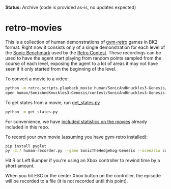 **Status:** Archive (code is provided as-is, no updates expected)

# retro-movies

This is a collection of human demonstrations of [gym-retro](https://github.com/openai/retro) games in BK2 format.  Right now it consists only of a single demonstration for each level of the [Sonic Benchmark](https://arxiv.org/abs/1804.03720) used by the [Retro Contest](https://contest.openai.com/). These recordings can be used to have the agent start playing from random points sampled from the course of each level, exposing the agent to a lot of areas it may not have seen if it only started from the beginning of the level.

To convert a movie to a video:
```sh
python -m retro.scripts.playback_movie human/SonicAndKnuckles3-Genesis/contest/SonicAndKnuckles3-Genesis-AngelIslandZone.Act1-0000.bk2
open human/SonicAndKnuckles3-Genesis/contest/SonicAndKnuckles3-Genesis-AngelIslandZone.Act1-0000.mp4
```

To get states from a movie, run [get_states.py](get_states.py)
```sh
python -m get_states.py
```

For convenience, we have [included statistics on the movies](get_states.results) already included in this repo.

To record your own movie (assuming you have gym-retro installed):
```sh
pip install pyglet
py -3.7 human-recorder.py --game SonicTheHedgehog-Genesis --scenario contest --state GreenHillZone.Act1
```

Hit R or Left Bumper if you're using an Xbox controller to rewind time by a short amount.

When you hit ESC or the center Xbox button on the controller, the episode will be recorded to a file (it is not recorded until this point).
